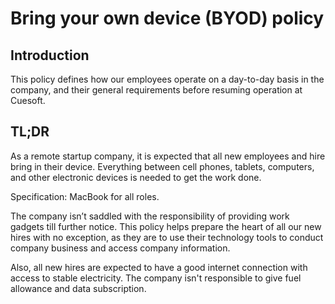 # Bring your own device (BYOD) policy


## Introduction

This policy defines how our employees operate on a day-to-day basis in the company, and their general requirements before resuming operation at Cuesoft. 

## TL;DR


As a remote startup company, it is expected that all new employees and hire bring in their device. Everything between cell phones, tablets, computers, and other electronic devices is needed to get the work done.

Specification: MacBook for all roles.


The company isn’t saddled with the responsibility of providing work gadgets till further notice. This policy helps prepare the heart of all our new hires with no exception, as they are to use their technology tools to conduct company business and access company information.

Also, all new hires are expected to have a good internet connection with access to stable electricity. The company isn't responsible to give fuel allowance and data subscription.



